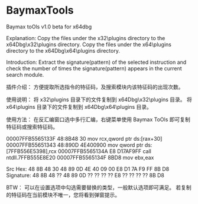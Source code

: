 # BaymaxTools
Baymax toOls v1.0 beta for x64dbg

Explanation:
Copy the files under the x32\plugins directory to the x64Dbg\x32\plugins directory.
Copy the files under the x64\plugins directory to the x64Dbg\x64\plugins directory.

Introduction:
Extract the signature(pattern) of the selected instruction and check the number of times the signature(pattern) appears in the current search module.

插件介绍：
方便提取所选指令的特征码，及搜索模块内该特征码的出现次数。

使用说明：
将 x32\plugins 目录下的文件复制到 x64Dbg\x32\plugins 目录。
将 x64\plugins 目录下的文件复制到 x64Dbg\x64\plugins 目录。

使用方法：
在反汇编窗口选中多行汇编，右键菜单使用 Baymax ToOls 即可复制特征码或搜索特征码。

00007FFB5565133F    48:8B48 30               mov rcx,qword ptr ds:[rax+30]
00007FFB55651343    48:890D 4E400900         mov qword ptr ds:[7FFB556E5398],rcx
00007FFB5565134A    E8 D17AF9FF              call ntdll.7FFB555E8E20
00007FFB5565134F    8BD8                     mov ebx,eax

Src Hex: 48 8B 48 30 48 89 0D 4E 40 09 00 E8 D1 7A F9 FF 8B D8
Signature: 48 8B 48 ?? 48 89 0D ?? ?? ?? ?? E8 ?? ?? ?? ?? 8B D8 

BTW：
可以在设置选项中勾选需要替换的类型，一般默认选项即可满足。
若复制的特征码在当前模块不唯一，您将看到弹窗提示。
